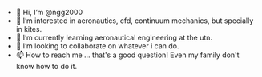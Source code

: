 - 👋 Hi, I’m @ngg2000
- 👀 I’m interested in aeronautics, cfd, continuum mechanics, but specially in kites.
- 🌱 I’m currently learning aeronautical engineering at the utn.
- 💞️ I’m looking to collaborate on whatever i can do.
- 📫 How to reach me ... that's a good question! Even my family don't know how to do it.

<!---
ngg2000/ngg2000 is a ✨ special ✨ repository because its `README.md` (this file) appears on your GitHub profile.
You can click the Preview link to take a look at your changes.
--->
